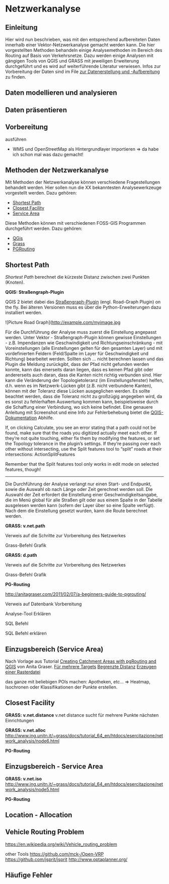 # Netzwerkanalyse




## Einleitung

Hier wird nun beschrieben, was mit den entsprechend aufbereiteten Daten innerhalb einer Vektor-Netzwerkanalyse gemacht werden kann.
Die hier vorgestellten Methoden behandeln einige Analysemethoden im Bereich des Routing auf Basis von Verkehrsnetze.
Dazu werden einige Analysen mit gängigen Tools von QGIS und GRASS mit jeweiligen Erweiterung durchgeführt und es wird auf weiterführende Literatur verwiesen.
Infos zur Vorbereitung der Daten sind im File [zur Datenerstellung und -Aufbereitung](02_Daten-erstelle-und-aufbereiten.md) zu finden.

## Daten modellieren und analysieren

## Daten präsentieren

## Vorbereitung
 ausführen

- WMS und OpenStreetMap als Hintergrundlayer importieren => da habe ich schon mal was dazu gemacht!

## Methoden der Netzwerkanalyse
Mit Methoden der Netzwerkanalyse können verschiedene Fragestellungen behandelt werden.
Hier sollen nun die XX bekanntesten Analysewerkzeuge vorgestellt werden.
Dazu gehören:

* [Shortest Path](#ShortestPath)
* [Closest Facility](#ClosestFacility)
* [Service Area](#ServiceArea)

Diese Methoden können mit verschiedenen FOSS-GIS Programmen durchgeführt werden.
Dazu gehören:

* [QGis](#QGis)
* [Grass](#Grass)
* [PGRouting](#PGRouting)

## Shortest Path
*Shortest Path* berechnet die kürzeste Distanz zwischen zwei Punkten (Knoten).

**QGIS: Straßengraph-Plugin**

QGIS 2 bietet dabei das [Straßengraph-Plugin](http://qgis.org/de/docs/user_manual/plugins/plugins_road_graph.html) (engl. Road-Graph Plugin) on the fly. Bei älteren Versionen muss es über die Python-Erweiterungen dazu installiert werden.

![Picture Road Graph](http://example.com/myimage.jpg

Für die Durchführung der Analyse muss zuerst die Einstellung angepasst werden. Unter Vektor - Straßengraph-Plugin können gewisse Einstellungen - z.B. Impendanzen wie Geschwindigkeit und Richtungseinschränkung - mit Voreinstellungen (alle Einstellungen gelten für den gesamten Layer) und mit vordefinierten Feldern (Feld/Spalte im Layer für Geschwindigkeit und Richtung) bearbeitet werden. 
Sollten sich ... nicht berechnen lassen und das Plugin die Meldung zurückgibt, dass der Pfad nicht gefunden werden konnte, kann das einerseits daran liegen, dass es keinen Pfad gibt oder andererseits auch daran, dass die Kanten nicht richtig verbunden sind. Hier kann die Veränderung der Topologietoleranz (im Einstellungsfenster) helfen, d.h. wenn es im Netzwerk-Lücken gibt (z.B. nicht verbundene Kanten), können mit der Toleranz diese Lücken ausgeglichen werden. Es sollte beachtet werden, dass die Toleranz nicht zu großzügig angegeben wird, da es sonst zu fehlerhaften Auswertung kommen kann, beispielsweise durch die Schaffung einer Verbindung, wo sich keine befindet. Eine genauere Anleitung mit Screenshot und eine Info zur  Fehlerbehebung bietet die [QGIS-Dokumentation](http://www.qgis.org/en/docs/training_manual/vector_analysis/network_analysis.html) Abhilfe.


If, on clicking Calculate, you see an error stating that a path could not be found, make sure that the roads you digitized actually meet each other. If they’re not quite touching, either fix them by modifying the features, or set the Topology tolerance in the plugin’s settings. If they’re passing over each other without intersecting, use the Split features tool to “split” roads at their intersections:
ActionSplitFeatures

Remember that the Split features tool only works in edit mode on selected features, though!
***

Die Durchführung der Analyse verlangt nur einen Start- und Endpunkt, sowie die Auswahl ob nach Länge oder Zeit gerechnet werden soll.
Die Auswahl der Zeit erfordert die Einstellung einer Geschwindigkeitsangabe, die im Menü global für alle Straßen gilt oder aus einem Spalte in der Tabelle ausgelesen werden kann (sofern der Layer über so eine Spalte verfügt).
Nach dem die Einstellung gesetzt wurden, kann die Route berechnet werden.

**GRASS: v.net.path**

Verweis auf die Schritte zur Vorbereitung des Netzwerkes

Grass-Befehl
Grafik

**GRASS: d.path**



Verweis auf die Schritte zur Vorbereitung des Netzwerkes

Grass-Befehl
Grafik


**PG-Routing**

http://anitagraser.com/2011/02/07/a-beginners-guide-to-pgrouting/

Verweis auf Datenbank Vorbereitung

Analyse-Tool Erklären

SQL Befehl

SQL Befehl erklären

## Einzugsbereich (Service Area)
Nach Vorlage aus Tutorial [Creating Catchment Areas with pgRouting and QGIS](http://anitagraser.com/2011/02/09/creating-catchment-areas-with-pgrouting-and-qgis/) von Anita Graser. [Für mehrere Targets](http://anitagraser.com/2011/02/12/drive-time-isochrones/)
[Begrenzte Distanz](http://anitagraser.com/2011/05/13/catchment-areas-with-pgrouting-driving_distance/)
[Erzeugen einer Rasterdatei](http://anitagraser.com/2011/07/24/infrastructure-coverage-based-on-open-data/)

das ganze mit beliebigen POIs machen: Apotheken, etc... => Heatmap, Isochronen oder Klassifikationen der Punkte erstellen.

## Closest Facility
**GRASS: v.net.distance**
v.net distance sucht für mehrere Punkte nächsten Einrichtungen

**GRASS: v.net.alloc**
http://www.ing.unitn.it/~grass/docs/tutorial_64_en/htdocs/esercitazione/network_analysis/node6.html

**PG-Routing**


## Einzugsbereich - Service Area

**GRASS: v.net.iso**
http://www.ing.unitn.it/~grass/docs/tutorial_64_en/htdocs/esercitazione/network_analysis/node5.html

**PG-Routing**


## Location - Allocation



## Vehicle Routing Problem
https://en.wikipedia.org/wiki/Vehicle_routing_problem

other Tools
https://github.com/mck-/Open-VRP
https://github.com/jsprit/jsprit
http://www.optaplanner.org/


## Häufige Fehler





